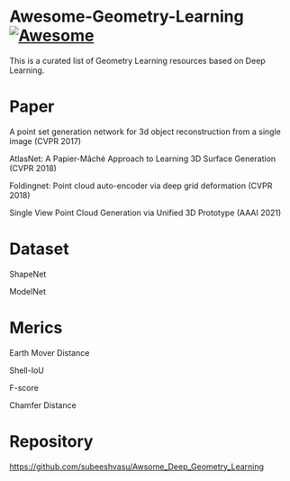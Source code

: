 # Awesome-Geometry-Learning [![Awesome](https://awesome.re/badge.svg)](https://awesome.re)
This is a curated list of Geometry Learning resources based on Deep Learning. 



# Paper

A point set generation network for 3d object reconstruction from a single image (CVPR 2017)

AtlasNet: A Papier-Mâché Approach to Learning 3D Surface Generation (CVPR 2018)

Foldingnet: Point cloud auto-encoder via deep grid deformation (CVPR 2018)

Single View Point Cloud Generation via Unified 3D Prototype (AAAI 2021)

# Dataset

ShapeNet

ModelNet

# Merics

Earth Mover Distance

Shell-IoU

F-score

Chamfer Distance

# Repository

https://github.com/subeeshvasu/Awsome_Deep_Geometry_Learning
